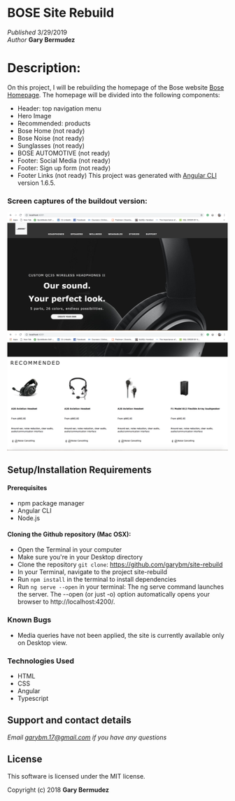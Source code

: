 # BOSE Site Rebuild

_Published_  3/29/2019 <br>
_Author_ **Gary Bermudez**

# Description:

On this project, I will be rebuilding the homepage of the Bose website [Bose Homepage](https://www.bose.com/en_us/index.html). The homepage will be divided into the following components:

* Header: top navigation menu
* Hero Image
* Recommended: products
* Bose Home (not ready)
* Bose Noise (not ready)
* Sunglasses (not ready)
* BOSE AUTOMOTIVE (not ready)
* Footer: Social Media (not ready)
* Footer: Sign up form (not ready)
* Footer Links (not ready)
This project was generated with [Angular CLI](https://github.com/angular/angular-cli) version 1.6.5.

### Screen captures of the buildout version:

![Header and Hero sections](src/assets/images/sample1.png)
![Recommended](src/assets/images/recommended.png)

## Setup/Installation Requirements

#### Prerequisites
* npm package manager
* Angular CLI
* Node.js

#### Cloning the Github repository (Mac OSX):
* Open the Terminal in your computer
* Make sure you're in your Desktop directory
* Clone the repository `git clone`: https://github.com/garybm/site-rebuild
* In your Terminal, navigate to the project site-rebuild
* Run `npm install` in the terminal to install dependencies
* Run `ng serve --open` in your terminal: The ng serve command launches the server. The --open (or just -o) option automatically opens your browser to http://localhost:4200/.

### Known Bugs

* Media queries have not been applied, the site is currently available only on Desktop view.

### Technologies Used
* HTML
* CSS
* Angular
* Typescript

## Support and contact details

_Email garybm.17@gmail.com if you have any questions_

## License

This software is licensed under the MIT license.

Copyright (c) 2018 **Gary Bermudez**
